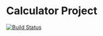 # Calculator Project
[![Build Status](https://app.travis-ci.com/okbWork/calc2.svg?branch=main)](https://app.travis-ci.com/okbWork/calc2.svg)

